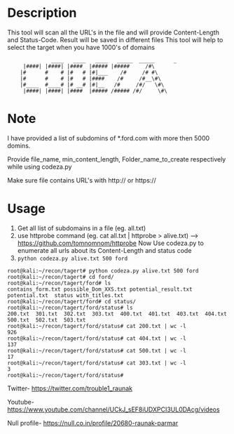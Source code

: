# Description
This tool will scan all the URL's in the file and will provide Content-Length and Status-Code. 
Result will be saved in different files
This tool will help to select the target when you have 1000's of domains

                  ____   ____   ____   _____  _____      _
		 |####| |####| |####  |##### |#####     /#\   
		|#      #    # |#   # |#|___    /#     /# #\     
		|#      #    # |#   # |####    /#     /#__\#\    
		|#____  #____# |# __# |#|__   /#     /#/   \#\         
		 |####| |####| |####  |##### /##### /#/     \#\       

# Note
I have provided a list of subdomins of \*.ford.com with more then 5000 domins.

Provide file_name, min_content_length, Folder_name_to_create respectively while using codeza.py

Make sure file contains URL's with http:// or https://

# Usage
1. Get all list of subdomains in a file (eg. all.txt)
2. use httprobe command (eg. cat all.txt | httprobe > alive.txt) --> https://github.com/tomnomnom/httprobe
  Now Use codeza.py to enumerate all urls about its Content-Length and status code 
3. ```python codeza.py alive.txt 500 ford```

```
root@kali:~/recon/tagert# python codeza.py alive.txt 500 ford
root@kali:~/recon/tagert# cd ford/
root@kali:~/recon/tagert/ford# ls
contains_form.txt possible_Dom_XXS.txt potential_result.txt  potential.txt  status with_titles.txt
root@kali:~/recon/tagert/ford# cd status/
root@kali:~/recon/tagert/ford/status# ls
200.txt  301.txt  302.txt  303.txt  400.txt  401.txt  403.txt  404.txt  500.txt  502.txt  503.txt
root@kali:~/recon/tagert/ford/status# cat 200.txt | wc -l
926
root@kali:~/recon/tagert/ford/status# cat 404.txt | wc -l
137
root@kali:~/recon/tagert/ford/status# cat 500.txt | wc -l
17
root@kali:~/recon/tagert/ford/status# cat 303.txt | wc -l
3
root@kali:~/recon/tagert/ford/status# 

```
Twitter- https://twitter.com/trouble1_raunak

Youtube- https://www.youtube.com/channel/UCkJ_sEF8iUDXPCI3UL0DAcg/videos

Null profile- https://null.co.in/profile/20680-raunak-parmar
